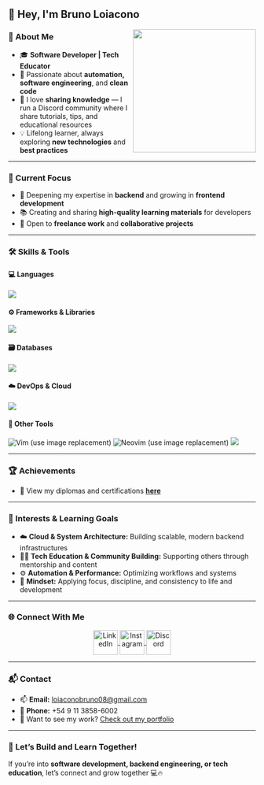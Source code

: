 ## 👋 Hey, I'm Bruno Loiacono  

<picture><img align="right" src="https://github.com/7oSkaaa/7oSkaaa/blob/main/Images/Right_Side.gif?raw=true" width="250px"></picture>

### 🚀 About Me  
- 🎓 **Software Developer | Tech Educator**  
- 🌟 Passionate about **automation, software engineering**, and **clean code**  
- 📢 I love **sharing knowledge** — I run a Discord community where I share tutorials, tips, and educational resources  
- 💡 Lifelong learner, always exploring **new technologies** and **best practices**  

---

### 🎯 Current Focus  
- 🔧 Deepening my expertise in **backend** and growing in **frontend development**  
- 📚 Creating and sharing **high-quality learning materials** for developers  
- 🤝 Open to **freelance work** and **collaborative projects**  

---

### 🛠️ Skills & Tools  

#### 💻 Languages  
<p>
  <img src="https://skillicons.dev/icons?i=python,go,java,js,ts,html,css,bash&perline=8" />
</p>

#### ⚙️ Frameworks & Libraries  
<p>
  <img src="https://skillicons.dev/icons?i=spring,react,nodejs,express,tailwind,nextjs,vite&perline=7" />
</p>

#### 🗃️ Databases  
<p>
  <img src="https://skillicons.dev/icons?i=mysql,postgres,mongodb&perline=6" />
</p>

#### ☁️ DevOps & Cloud  
<p>
  <img src="https://skillicons.dev/icons?i=aws,docker,linux,git,github,postman&perline=7" />
</p>

#### 🧰 Other Tools  
<p>
  <img src="https://skillicons.dev/icons?i=vim&theme=dark" alt="Vim (use image replacement)" />
  <img src="https://skillicons.dev/icons?i=neovim&theme=dark" alt="Neovim (use image replacement)" />
  <img src="https://skillicons.dev/icons?i=vscode&perline=6" />

</p>

---

### 🏆 Achievements  
- 📜 View my diplomas and certifications [**here**](https://github.com/LoiaconoBruno/LoiaconoBruno/tree/main/Diplomas)

---

### 🌱 Interests & Learning Goals  
- ☁️ **Cloud & System Architecture:** Building scalable, modern backend infrastructures  
- 👨‍🏫 **Tech Education & Community Building:** Supporting others through mentorship and content  
- ⚙️ **Automation & Performance:** Optimizing workflows and systems  
- 🧠 **Mindset:** Applying focus, discipline, and consistency to life and development  

---

### 🌐 Connect With Me  
<p align="center">
  <a href="https://www.linkedin.com/in/bruno-loiacono-217549346/" target="_blank">
    <img align="center" src="https://user-images.githubusercontent.com/88904952/234979284-68c11d7f-1acc-4f0c-ac78-044e1037d7b0.png" alt="LinkedIn" height="50" width="50" />
  </a>
  <a href="https://www.instagram.com/brunoloiacono__/" target="_blank">
    <img align="center" src="https://user-images.githubusercontent.com/88904952/234981169-2dd1e58f-4b7e-468c-8213-034ba62156c3.png" alt="Instagram" height="50" width="50" />
  </a>
  <a href="https://discord.gg/P7rMTjfnmM" target="_blank">
    <img align="center" src="https://user-images.githubusercontent.com/88904952/234982627-019fd336-6248-453c-9b05-97c13fd1d207.png" alt="Discord" height="50" width="50" />
  </a>
</p>

---

### 📬 Contact  
- 📫 **Email:** loiaconobruno08@gmail.com  
- 📱 **Phone:** +54 9 11 3858-6002  
- 📄 Want to see my work? [Check out my portfolio](https://github.com/LoiaconoBruno/LoiaconoBruno/blob/main/Portafolio.docx)  

---

### 🚀 Let’s Build and Learn Together!  
If you’re into **software development, backend engineering, or tech education**, let’s connect and grow together 💻🔥  
